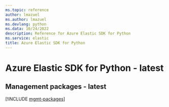 ```yaml
---
ms.topic: reference
author: lmazuel
ms.author: lmazuel
ms.devlang: python
ms.data: 10/24/2022
description: Reference for Azure Elastic SDK for Python
ms.service: elastic
title: Azure Elastic SDK for Python
---
```

# Azure Elastic SDK for Python - latest

## Management packages - latest
[!INCLUDE [mgmt-packages](elastic-mgmt-index.md)]
